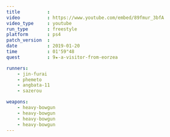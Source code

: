 ```yaml
---
title          :
video          : https://www.youtube.com/embed/89fmur_3bfA
video_type     : youtube
run_type       : freestyle
platform       : ps4
patch_version  :
date           : 2019-01-20
time           : 01'59"48
quest          : 9★-a-visitor-from-eorzea

runners:
    - jin-furai
    - phemeto
    - angbata-11
    - sazerou

weapons:
    - heavy-bowgun
    - heavy-bowgun
    - heavy-bowgun
    - heavy-bowgun
---
```

